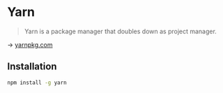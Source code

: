 # Yarn

> Yarn is a package manager that doubles down as project manager.

→ [yarnpkg.com](https://yarnpkg.com/)

## Installation

```bash
npm install -g yarn
```
